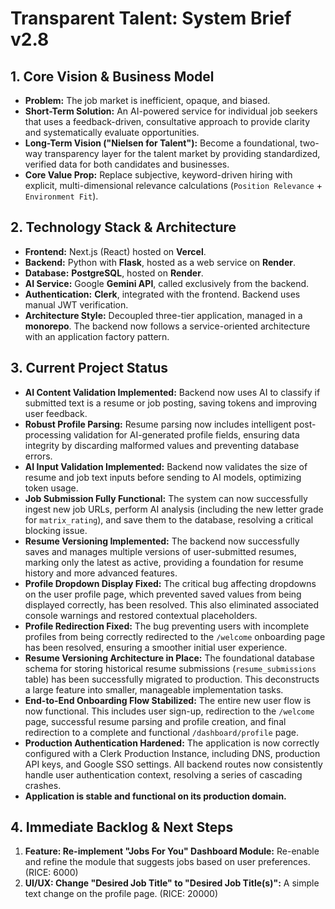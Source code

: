 # Transparent Talent: System Brief v2.8

## 1. Core Vision & Business Model
*   **Problem:** The job market is inefficient, opaque, and biased.
*   **Short-Term Solution:** An AI-powered service for individual job seekers that uses a feedback-driven, consultative approach to provide clarity and systematically evaluate opportunities.
*   **Long-Term Vision ("Nielsen for Talent"):** Become a foundational, two-way transparency layer for the talent market by providing standardized, verified data for both candidates and businesses.
*   **Core Value Prop:** Replace subjective, keyword-driven hiring with explicit, multi-dimensional relevance calculations (`Position Relevance` + `Environment Fit`).

## 2. Technology Stack & Architecture
*   **Frontend:** Next.js (React) hosted on **Vercel**.
*   **Backend:** Python with **Flask**, hosted as a web service on **Render**.
*   **Database:** **PostgreSQL**, hosted on **Render**.
*   **AI Service:** Google **Gemini API**, called exclusively from the backend.
*   **Authentication:** **Clerk**, integrated with the frontend. Backend uses manual JWT verification.
*   **Architecture Style:** Decoupled three-tier application, managed in a **monorepo**. The backend now follows a service-oriented architecture with an application factory pattern.

## 3. Current Project Status
*   **AI Content Validation Implemented:** Backend now uses AI to classify if submitted text is a resume or job posting, saving tokens and improving user feedback.
*   **Robust Profile Parsing:** Resume parsing now includes intelligent post-processing validation for AI-generated profile fields, ensuring data integrity by discarding malformed values and preventing database errors.
*   **AI Input Validation Implemented:** Backend now validates the size of resume and job text inputs before sending to AI models, optimizing token usage.
*   **Job Submission Fully Functional:** The system can now successfully ingest new job URLs, perform AI analysis (including the new letter grade for `matrix_rating`), and save them to the database, resolving a critical blocking issue.
*   **Resume Versioning Implemented:** The backend now successfully saves and manages multiple versions of user-submitted resumes, marking only the latest as active, providing a foundation for resume history and more advanced features.
*   **Profile Dropdown Display Fixed:** The critical bug affecting dropdowns on the user profile page, which prevented saved values from being displayed correctly, has been resolved. This also eliminated associated console warnings and restored contextual placeholders.
*   **Profile Redirection Fixed:** The bug preventing users with incomplete profiles from being correctly redirected to the `/welcome` onboarding page has been resolved, ensuring a smoother initial user experience.
*   **Resume Versioning Architecture in Place:** The foundational database schema for storing historical resume submissions (`resume_submissions` table) has been successfully migrated to production. This deconstructs a large feature into smaller, manageable implementation tasks.
*   **End-to-End Onboarding Flow Stabilized:** The entire new user flow is now functional. This includes user sign-up, redirection to the `/welcome` page, successful resume parsing and profile creation, and final redirection to a complete and functional `/dashboard/profile` page.
*   **Production Authentication Hardened:** The application is now correctly configured with a Clerk Production Instance, including DNS, production API keys, and Google SSO settings. All backend routes now consistently handle user authentication context, resolving a series of cascading crashes.
*   **Application is stable and functional on its production domain.**

## 4. Immediate Backlog & Next Steps
1.  **Feature: Re-implement "Jobs For You" Dashboard Module:** Re-enable and refine the module that suggests jobs based on user preferences. (RICE: 6000)
2.  **UI/UX: Change "Desired Job Title" to "Desired Job Title(s)":** A simple text change on the profile page. (RICE: 20000)